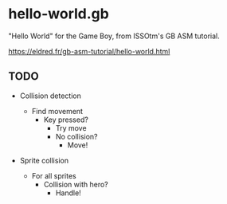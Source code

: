 # hello-world.gb
"Hello World" for the Game Boy, from ISSOtm's GB ASM tutorial.

https://eldred.fr/gb-asm-tutorial/hello-world.html

## TODO
- Collision detection
  - Find movement
    - Key pressed?
      - Try move
      - No collision?
        - Move!

- Sprite collision
  - For all sprites
    - Collision with hero?
      - Handle!
